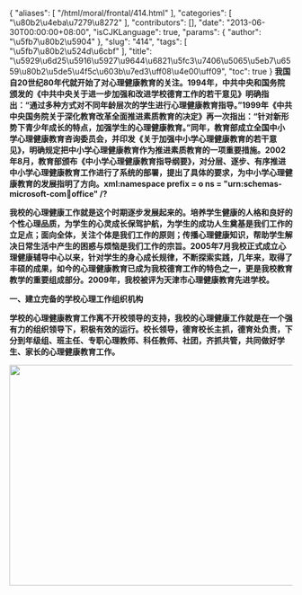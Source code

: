 {
    "aliases": [
        "/html/moral/frontal/414.html"
    ],
    "categories": [
        "\u80b2\u4eba\u7279\u8272"
    ],
    "contributors": [],
    "date": "2013-06-30T00:00:00+08:00",
    "isCJKLanguage": true,
    "params": {
        "author": "\u5fb7\u80b2\u5904"
    },
    "slug": "414",
    "tags": [
        "\u5fb7\u80b2\u524d\u6cbf"
    ],
    "title": "\u5929\u6d25\u5916\u5927\u9644\u6821\u5fc3\u7406\u5065\u5eb7\u6559\u80b2\u5de5\u4f5c\u603b\u7ed3\uff08\u4e00\uff09",
    "toc": true
}
**我国自20世纪80年代就开始了对心理健康教育的关注。1994年，中共中央和国务院颁发的《中共中央关于进一步加强和改进学校德育工作的若干意见》明确指出：“通过多种方式对不同年龄层次的学生进行心理健康教育指导。”1999年《中共中央国务院关于深化教育改革全面推进素质教育的决定》再一次指出：“针对新形势下青少年成长的特点，加强学生的心理健康教育。”同年，教育部成立全国中小学心理健康教育咨询委员会，并印发《关于加强中小学心理健康教育的若干意见》，明确规定把中小学心理健康教育作为推进素质教育的一项重要措施。2002年8月，教育部颁布《中小学心理健康教育指导纲要》，对分层、逐步、有序推进中小学心理健康教育工作进行了系统的部署，提出了具体的要求，为中小学心理健康教育的发展指明了方向。xml:namespace prefix = o ns = "urn:schemas-microsoft-com:office:office" /?**

**我校的心理健康工作就是这个时期逐步发展起来的。培养学生健康的人格和良好的个性心理品质，为学生的心灵成长保驾护航，为学生的成功人生奠基是我们工作的立足点；面向全体，关注个体是我们工作的原则；传播心理健康知识，帮助学生解决日常生活中产生的困惑与烦恼是我们工作的宗旨。2005年7月我校正式成立心理健康辅导中心以来，针对学生的身心成长规律，不断探索实践，几年来，取得了丰硕的成果，如今的心理健康教育已成为我校德育工作的特色之一，更是我校教育教学的重要组成部分。2009年，我校被评为天津市心理健康教育先进学校。**

**一、建立完备的学校心理工作组织机构**

**学校的心理健康教育工作离不开校领导的支持，我校的心理健康工作就是在一个强有力的组织领导下，积极有效的运行。校长领导，德育校长主抓，德育处负责，下分到年级组、班主任、专职心理教师、科任教师、社团，齐抓共管，共同做好学生、家长的心理健康教育工作。**

**<img
    src="https://cdn.tfls.online/mirror/full/a43fa8651f997ba86016acdccb4ad52aeebd7f8e.jpg"
    style="display:block;margin-left:auto;margin-right:auto;"
    decoding="async"
    fetchpriority="auto"
    loading="lazy"
    height="393"
    width="600"
/>**

